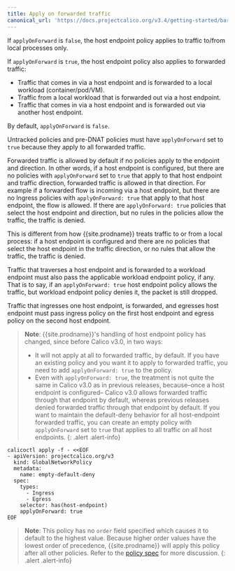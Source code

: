 ```yaml
---
title: Apply on forwarded traffic
canonical_url: 'https://docs.projectcalico.org/v3.4/getting-started/bare-metal/policy/forwarded'
---
```


If `applyOnForward` is `false`, the host endpoint policy applies to traffic to/from
 local processes only.

If `applyOnForward` is `true`, the host endpoint policy also applies to forwarded traffic:
- Traffic that comes in via a host endpoint and is forwarded to a local workload (container/pod/VM).
- Traffic from a local workload that is forwarded out via a host endpoint.
- Traffic that comes in via a host endpoint and is forwarded out via another host endpoint.

By default, `applyOnForward` is `false`.

Untracked policies and pre-DNAT policies must have `applyOnForward` set to `true`
because they apply to all forwarded traffic.

Forwarded traffic is allowed by default if no policies apply to the endpoint and direction. In
other words, if a host endpoint is configured, but there are no policies with `applyOnForward`
set to `true` that apply to that host endpoint and traffic direction, forwarded traffic is
allowed in that direction. For example if a forwarded flow is incoming via a host endpoint, but there are
no Ingress policies with `applyOnForward: true` that apply to that host endpoint, the flow is
allowed.  If there are `applyOnForward: true` policies that select the host endpoint and direction,
but no rules in the policies allow the traffic, the traffic is denied.

This is different from how {{site.prodname}} treats traffic to or from a local process:
if a host endpoint is configured and there are no policies that select the host endpoint in
the traffic direction, or no rules that allow the traffic, the traffic is denied.

Traffic that traverses a host endpoint and is forwarded to a workload endpoint must also pass
the applicable workload endpoint policy, if any. That is to say, if an `applyOnForward: true` host
endpoint policy allows the traffic, but workload endpoint policy denies it, the packet is still dropped.

Traffic that ingresses one host endpoint, is forwarded, and egresses host endpoint must
pass ingress policy on the first host endpoint and egress policy on the second host endpoint.

> **Note**: {{site.prodname}}'s handling of host endpoint policy has changed, since before
> Calico v3.0, in two ways:
> - It will not apply at all to forwarded traffic, by default. If you have an existing
> policy and you want it to apply to forwarded traffic, you need to add `applyOnForward: true` to the policy.
> - Even with `applyOnForward: true`, the treatment is not quite the same in
> Calico v3.0 as in previous releases, because–once a host endpoint is configured–
> Calico v3.0 allows forwarded traffic through that endpoint by default, whereas
> previous releases denied forwarded traffic through that endpoint by default.
> If you want to maintain the default-deny behavior for all host-endpoint forwarded
> traffic, you can create an empty policy with `applyOnForward` set to `true`
> that applies to all traffic on all host endpoints.
{: .alert .alert-info}
```
calicoctl apply -f - <<EOF
- apiVersion: projectcalico.org/v3
  kind: GlobalNetworkPolicy
  metadata:
    name: empty-default-deny
  spec:
    types:
      - Ingress
      - Egress
    selector: has(host-endpoint)
    applyOnForward: true
EOF
```
> **Note**: This policy has no `order` field specified which causes it to default
> to the highest value. Because higher order values have the lowest order of precedence,
> {{site.prodname}} will apply this policy after all other policies. Refer to the
> [policy spec]({{site.baseurl}}/{{page.version}}/reference/calicoctl/resources/networkpolicy#spec) for
> more discussion.
{: .alert .alert-info}
